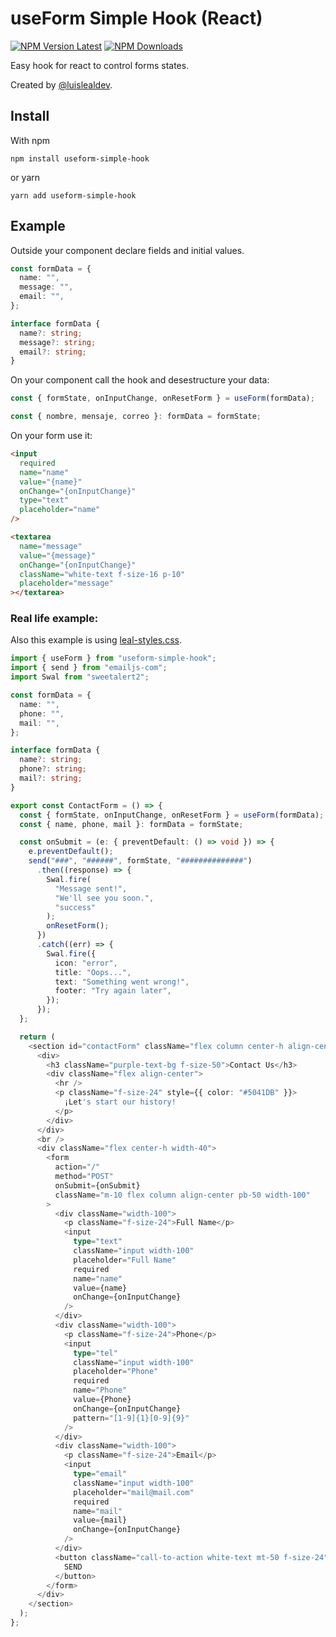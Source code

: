 # useForm Simple Hook (React)

[![NPM Version Latest](https://img.shields.io/npm/v/useform-simple-hook/latest)](https://www.npmjs.com/package/useform-simple-hook)
[![NPM Downloads](https://img.shields.io/npm/dm/useform-simple-hook)](https://www.npmjs.com/package/useform-simple-hook)

Easy hook for react to control forms states.

Created by [@luislealdev](https://github.com/luislealdev).

## Install

With npm

```
npm install useform-simple-hook
```

or yarn

```
yarn add useform-simple-hook
```

## Example

Outside your component declare fields and initial values.

```ts
const formData = {
  name: "",
  message: "",
  email: "",
};

interface formData {
  name?: string;
  message?: string;
  email?: string;
}
```

On your component call the hook and desestructure your data:

```jsx
const { formState, onInputChange, onResetForm } = useForm(formData);

const { nombre, mensaje, correo }: formData = formState;
```

On your form use it:

```html
<input
  required
  name="name"
  value="{name}"
  onChange="{onInputChange}"
  type="text"
  placeholder="name"
/>

<textarea
  name="message"
  value="{message}"
  onChange="{onInputChange}"
  className="white-text f-size-16 p-10"
  placeholder="message"
></textarea>
```

### Real life example:
Also this example is using [leal-styles.css](https://luisrrleal.com/styles/leal-styles.css).

```ts
import { useForm } from "useform-simple-hook";
import { send } from "emailjs-com";
import Swal from "sweetalert2";

const formData = {
  name: "",
  phone: "",
  mail: "",
};

interface formData {
  name?: string;
  phone?: string;
  mail?: string;
}

export const ContactForm = () => {
  const { formState, onInputChange, onResetForm } = useForm(formData);
  const { name, phone, mail }: formData = formState;

  const onSubmit = (e: { preventDefault: () => void }) => {
    e.preventDefault();
    send("###", "######", formState, "##############")
      .then((response) => {
        Swal.fire(
          "Message sent!",
          "We'll see you soon.",
          "success"
        );
        onResetForm();
      })
      .catch((err) => {
        Swal.fire({
          icon: "error",
          title: "Oops...",
          text: "Something went wrong!",
          footer: "Try again later",
        });
      });
  };

  return (
    <section id="contactForm" className="flex column center-h align-center">
      <div>
        <h3 className="purple-text-bg f-size-50">Contact Us</h3>
        <div className="flex align-center">
          <hr />
          <p className="f-size-24" style={{ color: "#5041DB" }}>
            ¡Let's start our history!
          </p>
        </div>
      </div>
      <br />
      <div className="flex center-h width-40">
        <form
          action="/"
          method="POST"
          onSubmit={onSubmit}
          className="m-10 flex column align-center pb-50 width-100"
        >
          <div className="width-100">
            <p className="f-size-24">Full Name</p>
            <input
              type="text"
              className="input width-100"
              placeholder="Full Name"
              required
              name="name"
              value={name}
              onChange={onInputChange}
            />
          </div>
          <div className="width-100">
            <p className="f-size-24">Phone</p>
            <input
              type="tel"
              className="input width-100"
              placeholder="Phone"
              required
              name="Phone"
              value={Phone}
              onChange={onInputChange}
              pattern="[1-9]{1}[0-9]{9}"
            />
          </div>
          <div className="width-100">
            <p className="f-size-24">Email</p>
            <input
              type="email"
              className="input width-100"
              placeholder="mail@mail.com"
              required
              name="mail"
              value={mail}
              onChange={onInputChange}
            />
          </div>
          <button className="call-to-action white-text mt-50 f-size-24">
            SEND
          </button>
        </form>
      </div>
    </section>
  );
};
```